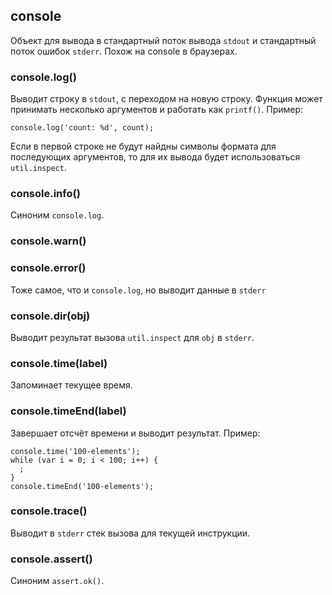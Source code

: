 ## console

Объект для вывода в стандартный поток вывода `stdout` и стандартный поток ошибок `stderr`. Похож на console в браузерах.

### console.log()

Выводит строку в `stdout`, с переходом на новую строку. Функция может принимать
несколько аргументов и работать как `printf()`. Пример:

    console.log('count: %d', count);

Если в первой строке не будут найдны символы формата для последующих аргументов,
то для их вывода будет использоваться `util.inspect`.

### console.info()

Синоним `console.log`.

### console.warn()
### console.error()

Тоже самое, что и `console.log`, но выводит данные в `stderr`

### console.dir(obj)

Выводит результат вызова `util.inspect` для `obj` в `stderr`.

### console.time(label)

Запоминает текущее время.

### console.timeEnd(label)

Завершает отсчёт времени и выводит результат. Пример:

    console.time('100-elements');
    while (var i = 0; i < 100; i++) {
      ;
    }
    console.timeEnd('100-elements');


### console.trace()

Выводит в `stderr` стек вызова для текущей инструкции.

### console.assert()

Синоним `assert.ok()`.

